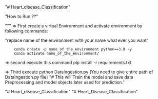 "# Heart_disease_Classification" 

"How to Run ??"

"""
=> First create a virtual Environment and activate environment by following commands:

"replace name of the environment with your name what ever you want"

        conda create -p name_of_the_environment python==3.8 -y 
        conda activate name_of_the_environment/ 


=> second execute this command 
                pip install -r requirements.txt

=> Third execute python DataIngestion.py (You need to give entire path of DataIngestion.py file) 
"# This will Train the model and save data Preprocessing and model objects later used for prediction." 

"# Heart_disease_Classification" 
"# Heart_Disease_Classification" 
